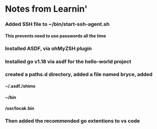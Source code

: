 # Notes from Learnin'
### Added SSH file to ~/bin/start-ssh-agent.sh
####     This prevents need to use passwords all the time 
### Installed ASDF, via ohMyZSH plugin

### Installed go v1.18 via asdf for the hello-world project  

### created a paths.d directory, added a file named bryce, added 
#### ~/.asdf./shims
#### ~/bin
#### /usr/locak.bin
### Then added the recommended go extentions to vs code